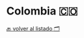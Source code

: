 # Colombia 🇨🇴

[🔙 volver al listado 🗂️](https://github.com/Villanuevand/google-experts-latam#readme)